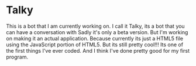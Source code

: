 # Talky
This is a bot that I am currently working on. 
I call it Talky, its a bot that you can have a conversation with
Sadly it's only a beta version.
But I'm working on making it an actual application. 
Because currently its just a HTML5 file using the JavaScript portion of HTML5.
But its still pretty cool!!! Its one of the first things I've ever coded.
And I think I've done pretty good for my first program.

